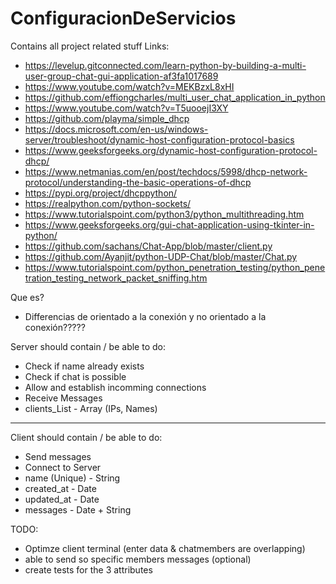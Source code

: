 ﻿# ConfiguracionDeServicios
Contains all project related stuff
Links:
- https://levelup.gitconnected.com/learn-python-by-building-a-multi-user-group-chat-gui-application-af3fa1017689
- https://www.youtube.com/watch?v=MEKBzxL8xHI
- https://github.com/effiongcharles/multi_user_chat_application_in_python
- https://www.youtube.com/watch?v=T5uooejI3XY
- https://github.com/playma/simple_dhcp
- https://docs.microsoft.com/en-us/windows-server/troubleshoot/dynamic-host-configuration-protocol-basics
- https://www.geeksforgeeks.org/dynamic-host-configuration-protocol-dhcp/
- https://www.netmanias.com/en/post/techdocs/5998/dhcp-network-protocol/understanding-the-basic-operations-of-dhcp
- https://pypi.org/project/dhcppython/
- https://realpython.com/python-sockets/
- https://www.tutorialspoint.com/python3/python_multithreading.htm
- https://www.geeksforgeeks.org/gui-chat-application-using-tkinter-in-python/
- https://github.com/sachans/Chat-App/blob/master/client.py
- https://github.com/Ayanjit/python-UDP-Chat/blob/master/Chat.py
- https://www.tutorialspoint.com/python_penetration_testing/python_penetration_testing_network_packet_sniffing.htm


Que es?
- Differencias de orientado a la conexión y no orientado a la conexión?????

Server should contain / be able to do:
- Check if name already exists
- Check if chat is possible
- Allow and establish incomming connections
- Receive Messages
- clients_List - Array<Objects> (IPs, Names)

------------------------------------

Client should contain / be able to do:
- Send messages
- Connect to Server
- name (Unique) - String
- created_at - Date
- updated_at - Date
- messages - Date + String

TODO:
- Optimze client terminal (enter data & chatmembers are overlapping)
- able to send so specific members messages (optional)
- create tests for the 3 attributes
